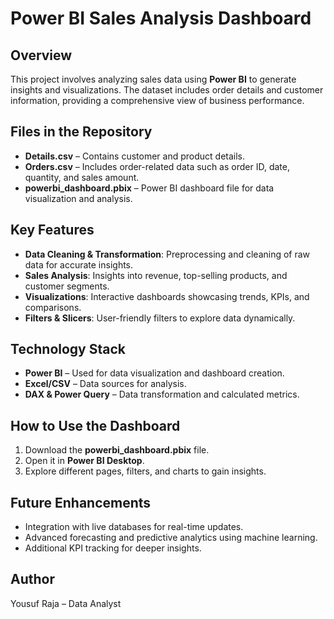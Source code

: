 # Power BI Sales Analysis Dashboard

## Overview
This project involves analyzing sales data using **Power BI** to generate insights and visualizations. The dataset includes order details and customer information, providing a comprehensive view of business performance.

## Files in the Repository
- **Details.csv** – Contains customer and product details.
- **Orders.csv** – Includes order-related data such as order ID, date, quantity, and sales amount.
- **powerbi_dashboard.pbix** – Power BI dashboard file for data visualization and analysis.

## Key Features
- **Data Cleaning & Transformation**: Preprocessing and cleaning of raw data for accurate insights.
- **Sales Analysis**: Insights into revenue, top-selling products, and customer segments.
- **Visualizations**: Interactive dashboards showcasing trends, KPIs, and comparisons.
- **Filters & Slicers**: User-friendly filters to explore data dynamically.

## Technology Stack
- **Power BI** – Used for data visualization and dashboard creation.
- **Excel/CSV** – Data sources for analysis.
- **DAX & Power Query** – Data transformation and calculated metrics.

## How to Use the Dashboard
1. Download the **powerbi_dashboard.pbix** file.
2. Open it in **Power BI Desktop**.
3. Explore different pages, filters, and charts to gain insights.

## Future Enhancements
- Integration with live databases for real-time updates.
- Advanced forecasting and predictive analytics using machine learning.
- Additional KPI tracking for deeper insights.

## Author
Yousuf Raja – Data Analyst


